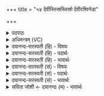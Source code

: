 +++
title = "५४ देवीस्तिस्रस्तिस्रो देवीरश्विनेडा"

+++
<details><summary>पदपाठः</summary>

दे॒वीः। ति॒स्रः। ति॒स्रः। दे॒वीः। अ॒श्विना॑। इडा॑। सर॑स्वती। शूष॑म्। न। मध्ये॑। नाभ्या॑म्। इन्द्रा॑य। द॒धुः॒। इ॒न्द्रि॒यम्। व॒सु॒वन॒ इति॑ वसु॒ऽवने॑। व॒सु॒धेय॒स्येति॑ वसु॒ऽधेय॑स्य। व्य॒न्तु॒। यज॑। ५४।
</details>

<details><summary>अधिमन्त्रम् (VC)</summary>

- अश्व्यादयो देवताः
- स्वस्त्यात्रेय ऋषिः
- त्रिष्टुप्
- धैवतः
</details>

<details><summary>दयानन्द-सरस्वती (हि) - विषयः</summary>

फिर माता पिता अपने सन्तानों को कैसे करें, इस विषय को अगले मन्त्र में कहा है ॥
</details>

<details><summary>दयानन्द-सरस्वती (हि) - पदार्थः</summary>

पदार्थान्वयभाषाः -  हे विद्यार्थी ! जैसे (तिस्रः) माता, पढ़ाने और उपदेश करनेवाली ये तीन (देवीः) निरन्तर विद्या से दीपती हुई स्त्री (वसुधेयस्य) जिसमें धन धरने योग्य है, उस संसार के (मध्ये) बीच (वसुवने) उत्तम धन चाहनेवाले (इन्द्राय) जीव के लिये (तिस्रः) उत्तम, मध्यम, निकृष्ट तीन (देवीः) विद्या से प्रकाश को प्राप्त हुई कन्याओं को (दधुः) धारण करें वा (अश्विना) पढ़ाने और उपदेश करने हारे मनुष्य (इडा) स्तुति करने हारी स्त्री और (सरस्वती) प्रशंसित विज्ञानयुक्त स्त्री (नाभ्याम्) तोंदी में (शूषम्) बल वा सुख के (न) समान (इन्द्रियम्) मन को धारण करें वा जैसे ये सब उक्त पदार्थों को (व्यन्तु) प्राप्त हों, वैसे तू (यज) सब व्यवहारों की सङ्गति किया कर ॥५४ ॥
</details>

<details><summary>दयानन्द-सरस्वती (हि) - भावार्थः</summary>

भावार्थभाषाः -  इस मन्त्र में उपमा और वाचकलुप्तोपमालङ्कार हैं। जैसे माता, पढ़ाने और उपदेश करने हारी ये तीन पण्डिता स्त्री कुमारियों को पण्डिता कर उनको सुखी करती हैं, वैसे पिता, पढ़ाने और उपदेश करनेवाले विद्वान् कुमार विद्यार्थियों को विद्वान् कर उन्हें अच्छे सभ्य करें ॥५४ ॥
</details>

<details><summary>दयानन्द-सरस्वती (सं) - विषयः</summary>

पुनर्जननीजनकाः स्वसन्तानान् कीदृशान् कुर्युरित्याह ॥
</details>

<details><summary>दयानन्द-सरस्वती (सं) - पदार्थः</summary>

पदार्थान्वयभाषाः -  हे विद्यार्थिन् ! यथा तिस्रो देवीर्वसुधेयस्य मध्ये वसुवन इन्द्राय तिस्रो देवीर्दधुर्ययाश्विनेडा सरस्वती च नाभ्यां शूषन्नेन्द्रियं दध्युर्यथैत एतानि व्यन्तु तथा त्वं यज ॥५४ ॥
</details>

<details><summary>दयानन्द-सरस्वती (सं) - भावार्थः</summary>

भावार्थभाषाः -  अत्रोपमावाचकलुप्तोपमालङ्कारौ। यथा जनन्यध्यापिकोपदेष्ट्री च तिस्रो विदुष्यः कुमारीर्विदुषीः कृत्वा सुखयन्ति, तथा जनकाध्यापकोपदेष्टारः कुमारान् विद्यार्थिनो विपश्चितः कृत्वा सुसभ्यान् कुर्य्युः ॥५४ ॥
</details>

<details><summary>सविता जोशी ← दयानन्दः (म) - भावार्थः</summary>

भावार्थभाषाः -  या मंत्रात उपमा व वाचकलुप्तोपमालंकार आहेत. जशी माता, अध्यापिका व उपदेशिका या तीन विदुषी स्रिया कुमारी मुलींना विदुषी करून त्यांना सुखी करतात तसे पिता, अध्यापक व उपदेशक यांनी विद्यार्थ्यांना विद्वान व सभ्य बनवावे.
</details>